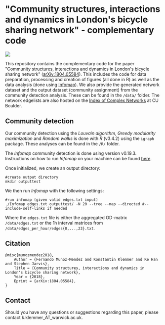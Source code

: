 # "Community structures, interactions and dynamics in London's bicycle sharing network" - complementary code

![](https://konstantinklemmer.github.io/images/research/06.png)

This repository contains the complementary code for the paper "Community structures, interactions and dynamics in London's bicycle sharing network" ([arXiv:1804.05584](https://arxiv.org/abs/1804.05584)). This includes the code for data preparation, processing and creation of figures (all done in R) as well as the data analysis (done using [Infomap](https://github.com/mapequation/infomap)). We also provide the generated network dataset and the output dataset (community assignment) from the community detection analysis. These can be found in the `/data/` folder. The network edgelists are also hosted on the [Index of Complex Networks](https://icon.colorado.edu/) at CU Boulder.

## Community detection

Our community detection using the *Louvain algorithm*, *Greedy modularity maximization* and *Random walks* is done with *R* (v3.4.2) using the `igraph` package. These analyses can be found in the `/R/` folder. 

The *Infomap* community detection is done using version v0.19.3. Instructions on how to run *Infomap* on your machine can be found [here](http://www.mapequation.org/code.html).

Once initialized, we create an output directory:
```
#create output directory
mkdir outputtest
```
We then run *Infomap* with the following settings:
```
#run infomap (given valid edges.txt input)
./Infomap edges.txt outputtest/ -N 20 --tree --map --directed #--include-self-links if needed
```
Where the `edges.txt` file is either the aggregated OD-matrix `/data/edges.txt` or the 1h interval matrices from `/data/edges_per_hour/edges{0,...,23}.txt`.

## Citation

```
@misc{munozmendez2018,
	Author = {Fernando Munoz-Mendez and Konstantin Klemmer and Ke Han and Stephen Jarvis},
	Title = {Community structures, interactions and dynamics in London's bicycle sharing network},
	Year = {2018},
	Eprint = {arXiv:1804.05584},
}
```

## Contact

Should you have any questions or suggestions regarding this paper, please contact k.klemmer_AT_warwick.ac.uk.